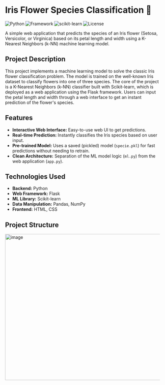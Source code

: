 # Iris Flower Species Classification 🌸

![Python](https://img.shields.io/badge/Python-3.7%2B-blue.svg)
![Framework](https://img.shields.io/badge/Framework-Flask-green.svg)
![scikit-learn](https://img.shields.io/badge/Library-Scikit--learn-orange.svg)
![License](https://img.shields.io/badge/License-MIT-yellow.svg)

A simple web application that predicts the species of an Iris flower (Setosa, Versicolor, or Virginica) based on its petal length and width using a K-Nearest Neighbors (k-NN) machine learning model.

## Project Description

This project implements a machine learning model to solve the classic Iris flower classification problem. The model is trained on the well-known Iris dataset to classify flowers into one of three species. The core of the project is a K-Nearest Neighbors (k-NN) classifier built with Scikit-learn, which is deployed as a web application using the Flask framework. Users can input the petal length and width through a web interface to get an instant prediction of the flower's species.

## Features

-   **Interactive Web Interface:** Easy-to-use web UI to get predictions.
-   **Real-time Prediction:** Instantly classifies the Iris species based on user input.
-   **Pre-trained Model:** Uses a saved (pickled) model (`specie.pkl`) for fast predictions without needing to retrain.
-   **Clean Architecture:** Separation of the ML model logic (`ml.py`) from the web application (`app.py`).

## Technologies Used

-   **Backend:** Python
-   **Web Framework:** Flask
-   **ML Library:** Scikit-learn
-   **Data Manipulation:** Pandas, NumPy
-   **Frontend:** HTML, CSS

## Project Structure

<img width="598" height="475" alt="image" src="https://github.com/user-attachments/assets/7911732a-0176-4ed1-9412-2217ce8a9931" />

